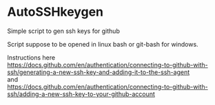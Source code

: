 # AutoSSHkeygen
Simple script to gen ssh keys for github  

Script suppose to be opened in linux bash or git-bash for windows.

Instructions here  
https://docs.github.com/en/authentication/connecting-to-github-with-ssh/generating-a-new-ssh-key-and-adding-it-to-the-ssh-agent  
and  
https://docs.github.com/en/authentication/connecting-to-github-with-ssh/adding-a-new-ssh-key-to-your-github-account   
